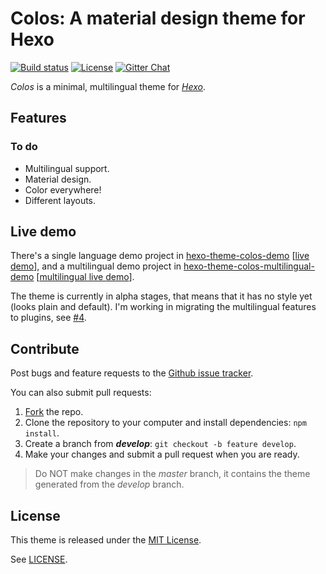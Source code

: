 Colos: A material design theme for Hexo
=======================================

[![Build status](https://travis-ci.org/ahaasler/hexo-theme-colos.svg?branch=develop)](https://travis-ci.org/ahaasler/hexo-theme-colos)
[![License](https://img.shields.io/github/license/mashape/apistatus.svg)](LICENSE)
[![Gitter Chat](https://img.shields.io/gitter/room/ahaasler/hexo-theme-colos.svg)](https://gitter.im/ahaasler/hexo-theme-colos)

*Colos* is a minimal, multilingual theme for *[Hexo](http://hexo.io/ "A fast, simple & powerful blog framework")*.

Features
--------

### To do

- Multilingual support.
- Material design.
- Color everywhere!
- Different layouts.

Live demo
---------

There's a single language demo project in [hexo-theme-colos-demo](https://github.com/ahaasler/hexo-theme-colos-demo "Demo site for the colos theme") \[[live demo](http://colos.adrianhaasler.com/ "Colos")\],
and a multilingual demo project in [hexo-theme-colos-multilingual-demo](https://github.com/ahaasler/hexo-theme-colos-multilingual-demo "Multilingual demo site for the colos theme") \[[multilingual live demo](http://colos-multi.adrianhaasler.com/ "Colos")\].

The theme is currently in alpha stages, that means that it has no style yet (looks plain and default). I'm working in migrating the multilingual features to plugins, see [\#4](https://github.com/ahaasler/hexo-theme-colos/issues/4 "Generators should be separated from theme").

Contribute
----------

Post bugs and feature requests to the [Github issue tracker](https://github.com/ahaasler/hexo-theme-colos/issues "Issues").

You can also submit pull requests:

1. [Fork](https://github.com/ahaasler/hexo-theme-colos/fork "Fork your own copy of ahaasler/hexo-theme-colos") the repo.
2. Clone the repository to your computer and install dependencies: `npm install`.
3. Create a branch from ***develop***: `git checkout -b feature develop`.
4. Make your changes and submit a pull request when you are ready.

> Do NOT make changes in the *master* branch, it contains the theme generated from the *develop* branch.

License
-------

This theme is released under the [MIT License](http://opensource.org/licenses/MIT "The MIT License").

See [LICENSE](LICENSE "The MIT License").
